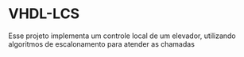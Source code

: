 # VHDL-LCS

Esse projeto implementa um controle local de um elevador, utilizando algoritmos de escalonamento para atender as chamadas
